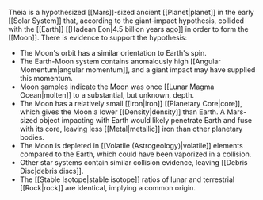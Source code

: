Theia is a hypothesized [[Mars]]-sized ancient [[Planet|planet]] in the early [[Solar System]] that, according to the giant-impact hypothesis, collided with the [[Earth]] [[Hadean Eon|4.5 billion years ago]] in order to form the [[Moon]]. There is evidence to support the hypothesis:

- The Moon's orbit has a similar orientation to Earth's spin.
- The Earth-Moon system contains anomalously high [[Angular Momentum|angular momentum]], and a giant impact may have supplied this momentum.
- Moon samples indicate the Moon was once [[Lunar Magma Ocean|molten]] to a substantial, but unknown, depth.
- The Moon has a relatively small [[Iron|iron]] [[Planetary Core|core]], which gives the Moon a lower [[Density|density]] than Earth. A Mars-sized object impacting with Earth would likely penetrate Earth and fuse with its core, leaving less [[Metal|metallic]] iron than other planetary bodies.
- The Moon is depleted in [[Volatile (Astrogeology)|volatile]] elements compared to the Earth, which could have been vaporized in a collision.
- Other star systems contain similar collision evidence, leaving [[Debris Disc|debris discs]].
- The [[Stable Isotope|stable isotope]] ratios of lunar and terrestrial [[Rock|rock]] are identical, implying a common origin.